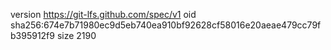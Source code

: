 version https://git-lfs.github.com/spec/v1
oid sha256:674e7b71980ec9d5eb740ea910bf92628cf58016e20aeae479cc79fb395912f9
size 2190
